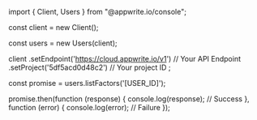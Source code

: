 import { Client, Users } from "@appwrite.io/console";

const client = new Client();

const users = new Users(client);

client
    .setEndpoint('https://cloud.appwrite.io/v1') // Your API Endpoint
    .setProject('5df5acd0d48c2') // Your project ID
;

const promise = users.listFactors('[USER_ID]');

promise.then(function (response) {
    console.log(response); // Success
}, function (error) {
    console.log(error); // Failure
});
